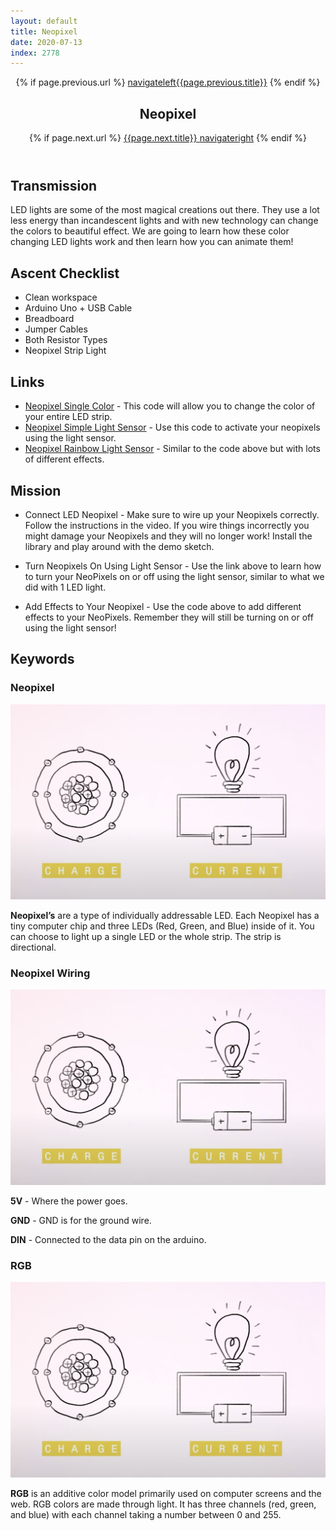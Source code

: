 ```yaml
---
layout: default
title: Neopixel
date: 2020-07-13
index: 2778
---
```


<article id="Class">
        <header>
                {% if page.previous.url %}
                        <a class="prev" href="{{page.previous.url}}"><span class="icon">navigateleft</span>{{page.previous.title}}</a>
                {% endif %}
                <h1>Neopixel</h1>
                {% if page.next.url %}
                        <a class="next" href="{{page.next.url}}">{{page.next.title}} <span class="icon">navigateright</span></a>
                {% endif %}
        </header>
        <section class="class-transmission">
                <h2>Transmission</h2>
                <p>LED lights are some of the most magical creations out there. They use a lot less energy than incandescent lights and with new technology can change the colors to beautiful effect. We are going to learn how these color changing LED lights work and then learn how you can animate them!</p>
        </section>
        <section class="class-ascent_checklist">
                <h2>Ascent Checklist</h2>
                <ul>
                        <li data-icon="✨">Clean workspace</li>
                        <li data-icon="🔆">Arduino Uno + USB Cable</li>
                        <li data-icon="🍞">Breadboard</li>
                        <li data-icon="⛓">Jumper Cables</li>
                        <li data-icon="〰️">Both Resistor Types</li>
                        <li data-icon="🎞">Neopixel Strip Light</li>
                </ul>
        </section>
        <section class="video">
        </section>
        <section class="class-links">
                <h2>Links</h2>
                <ul>
                        <li data-icon="💻">
                                <a href="https://drive.google.com/file/d/10RWgBSH_9sxpM20TYKCCXkePUQKGPvIq/view?usp=sharing" target="_blank">Neopixel Single Color</a> - This code will allow you to change the color of your entire LED strip.</li>
                        <li data-icon="💻">
                                <a href="https://drive.google.com/file/d/10RWgBSH_9sxpM20TYKCCXkePUQKGPvIq/view?usp=sharing" target="_blank">Neopixel Simple Light Sensor</a> - Use this code to activate your neopixels using the light sensor.</li>
                        <li data-icon="💻">
                                <a href="https://drive.google.com/file/d/1SIUrnAnc35Q0rA6oLDeH7S6g31p-gOYB/view?usp=sharing">Neopixel Rainbow Light Sensor</a> - Similar to the code above but with lots of different effects. 
                        </li>
                </ul>
        </section>
        <section class="class-mission">
                <h2>Mission</h2>
                <ul>
                        <li data-icon="🔆🎞">
                                <p><strongL>Connect LED Neopixel</strongL> - Make sure to wire up your Neopixels correctly. Follow the instructions in the video. If you wire things incorrectly you might damage your Neopixels and they will no longer work! Install the library and play around with the demo sketch.</p>
                        </li>
                        <li data-icon="🔆🎞☀️">
                                <p><strongL>Turn Neopixels On Using Light Sensor</strongL> - Use the link above to learn how to turn your NeoPixels on or off using the light sensor, similar to what we did with 1 LED light.</p>
                        </li>
                        <li data-icon="🔆🌈☀️">
                                <p><strongL>Add Effects to Your Neopixel</strongL> - Use the code above to add different effects to your NeoPixels. Remember they will still be turning on or off using the light sensor!</p>
                        </li>
                </ul>
        </section>
        <section class="class-keywords">
                <h2>Keywords</h2>
                <div class="card">
                        <div class="card-front">
                                <h3>Neopixel</h3>
                                <div class="image-container">
                                        <img src="/img/lesson-intro_to_electronics-electricity.jpg">
                                </div>
                        </div>
                        <div class="card-back">
                                <p><strong>Neopixel’s</strong> are a type of individually addressable LED. Each Neopixel has a tiny computer chip and three LEDs (Red, Green, and Blue) inside of it. You can choose to light up a single LED or the whole strip. The strip is directional.</p>
                        </div>
                </div><!-- card -->
                <div class="card">
                        <div class="card-front">
                                <h3>Neopixel Wiring</h3>
                                <div class="image-container">
                                        <img src="/img/lesson-intro_to_electronics-electricity.jpg">
                                </div>
                        </div>
                        <div class="card-back">
                                <p><strong>5V</strong> - Where the power goes.</p>
                                <p><strong>GND</strong> - GND is for the ground wire.</p>
                                <p><strong>DIN</strong> - Connected to the data pin on the arduino.</p>
                        </div>
                </div><!-- card -->
                 <div class="card">
                        <div class="card-front">
                                <h3>RGB</h3>
                                <div class="image-container">
                                        <img src="/img/lesson-intro_to_electronics-electricity.jpg">
                                </div>
                        </div>
                        <div class="card-back">
                                <p><strong>RGB</strong> is an additive color model primarily used on computer screens and the web. RGB colors are made through light. It has three channels (red, green, and blue) with each channel taking a number between 0 and 255.</p>
                        </div>
                </div><!-- card -->
        </section><!-- end class-keywords --> 
</article>